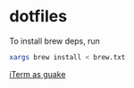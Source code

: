 # dotfiles

To install brew deps, run
```sh
xargs brew install < brew.txt
```

[iTerm as guake](https://www.sharmaprakash.com.np/guake-like-dropdown-terminal-in-mac/)
